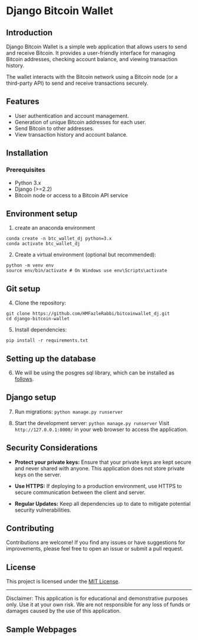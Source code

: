 # Django Bitcoin Wallet

## Introduction

Django Bitcoin Wallet is a simple web application that allows users to send and receive Bitcoin. It provides a user-friendly interface for managing Bitcoin addresses, checking account balance, and viewing transaction history.

The wallet interacts with the Bitcoin network using a Bitcoin node (or a third-party API) to send and receive transactions securely.

## Features

- User authentication and account management.
- Generation of unique Bitcoin addresses for each user.
- Send Bitcoin to other addresses.
- View transaction history and account balance.

## Installation

### Prerequisites

- Python 3.x
- Django (>=2.2)
- Bitcoin node or access to a Bitcoin API service

## Environment setup
1. create an anaconda environment
```
conda create -n btc_wallet_dj python=3.x
conda activate btc_wallet_dj
```

2. Create a virtual environment (optional but recommended):
``` 
python -m venv env
source env/bin/activate # On Windows use env\Scripts\activate
```


## Git setup

4. Clone the repository:
```
git clone https://github.com/HMFazleRabbi/bitcoinwallet_dj.git
cd django-bitcoin-wallet
```

5. Install dependencies:

```pip install -r requirements.txt```

## Setting up the database
6. We will be using the posgres sql library, which can be installed as [follows](https://www.digitalocean.com/community/tutorials/how-to-use-postgresql-with-your-django-application-on-ubuntu-20-04).


## Django setup

7. Run migrations:
```python manage.py runserver```

8. Start the development server:
```python manage.py runserver```
Visit `http://127.0.0.1:8000/` in your web browser to access the application.



## Security Considerations

- **Protect your private keys:** Ensure that your private keys are kept secure and never shared with anyone. This application does not store private keys on the server.

- **Use HTTPS:** If deploying to a production environment, use HTTPS to secure communication between the client and server.

- **Regular Updates:** Keep all dependencies up to date to mitigate potential security vulnerabilities.

## Contributing

Contributions are welcome! If you find any issues or have suggestions for improvements, please feel free to open an issue or submit a pull request.

## License

This project is licensed under the [MIT License](LICENSE).

---

Disclaimer: This application is for educational and demonstrative purposes only. Use it at your own risk. We are not responsible for any loss of funds or damages caused by the use of this application.

## Sample Webpages
